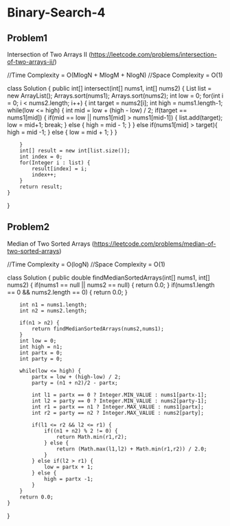 # Binary-Search-4

## Problem1

Intersection of Two Arrays II (https://leetcode.com/problems/intersection-of-two-arrays-ii/)

//Time Complexity = O(MlogN + MlogM + NlogN)
//Space Complexity = O(1)

class Solution {
public int[] intersect(int[] nums1, int[] nums2) {
List<Integer> list = new ArrayList();
Arrays.sort(nums1);
Arrays.sort(nums2);
int low = 0;
for(int i = 0; i < nums2.length; i++) {
int target = nums2[i];
int high = nums1.length-1;
while(low <= high) {
int mid = low + (high - low) / 2;
if(target == nums1[mid]) {
if(mid == low || nums1[mid] > nums1[mid-1]) {
list.add(target);
low = mid+1;
break;
} else {
high = mid - 1;
}
} else if(nums1[mid] > target){
high = mid -1;
} else {
low = mid + 1;
}
}

        }
        int[] result = new int[list.size()];
        int index = 0;
        for(Integer i : list) {
            result[index] = i;
            index++;
        }
        return result;
    }

}

## Problem2

Median of Two Sorted Arrays (https://leetcode.com/problems/median-of-two-sorted-arrays)

//Time Complexity = O(logN)
//Space Complexity = O(1)

class Solution {
public double findMedianSortedArrays(int[] nums1, int[] nums2) {
if(nums1 == null || nums2 == null) {
return 0.0;
}
if(nums1.length == 0 && nums2.length == 0) {
return 0.0;
}

        int n1 = nums1.length;
        int n2 = nums2.length;

        if(n1 > n2) {
            return findMedianSortedArrays(nums2,nums1);
        }
        int low = 0;
        int high = n1;
        int partx = 0;
        int party = 0;

        while(low <= high) {
            partx = low + (high-low) / 2;
            party = (n1 + n2)/2 - partx;

            int l1 = partx == 0 ? Integer.MIN_VALUE : nums1[partx-1];
            int l2 = party == 0 ? Integer.MIN_VALUE : nums2[party-1];
            int r1 = partx == n1 ? Integer.MAX_VALUE : nums1[partx];
            int r2 = party == n2 ? Integer.MAX_VALUE : nums2[party];

            if(l1 <= r2 && l2 <= r1) {
                if((n1 + n2) % 2 != 0) {
                    return Math.min(r1,r2);
                } else {
                    return (Math.max(l1,l2) + Math.min(r1,r2)) / 2.0;
                }
            } else if(l2 > r1) {
                low = partx + 1;
            } else {
                high = partx -1;
            }
        }
        return 0.0;
    }

}
